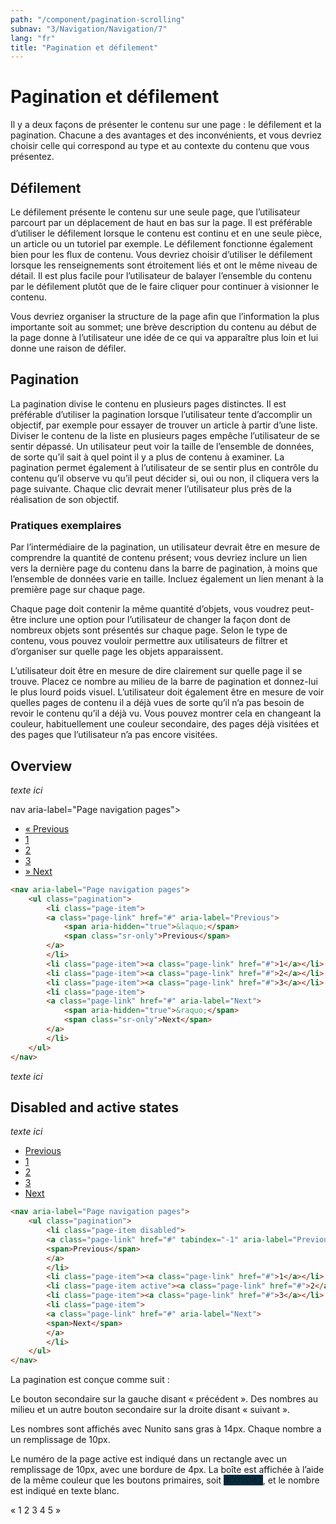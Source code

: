 ```yaml
---
path: "/component/pagination-scrolling"
subnav: "3/Navigation/Navigation/7"
lang: "fr"
title: "Pagination et défilement"
---
```


<helmet>
<title> Pagination et défilement - Système de conception Aurora </title>
</helmet>

# Pagination et défilement

Il y a deux façons de présenter le contenu sur une page : le défilement et la pagination. Chacune a des avantages et des inconvénients, et vous devriez choisir celle qui correspond au type et au contexte du contenu que vous présentez.

## Défilement

Le défilement présente le contenu sur une seule page, que l’utilisateur parcourt par un déplacement de haut en bas sur la page. Il est préférable d’utiliser le défilement lorsque le contenu est continu et en une seule pièce, un article ou un tutoriel par exemple. Le défilement fonctionne également bien pour les flux de contenu. Vous devriez choisir d’utiliser le défilement lorsque les renseignements sont étroitement liés et ont le même niveau de détail. Il est plus facile pour l’utilisateur de balayer l’ensemble du contenu par le défilement plutôt que de le faire cliquer pour continuer à visionner le contenu.

Vous devriez organiser la structure de la page afin que l’information la plus importante soit au sommet; une brève description du contenu au début de la page donne à l’utilisateur une idée de ce qui va apparaître plus loin et lui donne une raison de défiler.

## Pagination

La pagination divise le contenu en plusieurs pages distinctes. Il est préférable d’utiliser la pagination lorsque l’utilisateur tente d’accomplir un objectif, par exemple pour essayer de trouver un article à partir d’une liste. Diviser le contenu de la liste en plusieurs pages empêche l’utilisateur de se sentir dépassé. Un utilisateur peut voir la taille de l’ensemble de données, de sorte qu’il sait à quel point il y a plus de contenu à examiner. La pagination permet également à l’utilisateur de se sentir plus en contrôle du contenu qu’il observe vu qu’il peut décider si, oui ou non, il cliquera vers la page suivante. Chaque clic devrait mener l’utilisateur plus près de la réalisation de son objectif.

### Pratiques exemplaires

Par l’intermédiaire de la pagination, un utilisateur devrait être en mesure de comprendre la quantité de contenu présent; vous devriez inclure un lien vers la dernière page du contenu dans la barre de pagination, à moins que l’ensemble de données varie en taille. Incluez également un lien menant à la première page sur chaque page.

Chaque page doit contenir la même quantité d’objets, vous voudrez peut-être inclure une option pour l’utilisateur de changer la façon dont de nombreux objets sont présentés sur chaque page. Selon le type de contenu, vous pouvez vouloir permettre aux utilisateurs de filtrer et d’organiser sur quelle page les objets apparaissent.

L’utilisateur doit être en mesure de dire clairement sur quelle page il se trouve. Placez ce nombre au milieu de la barre de pagination et donnez-lui le plus lourd poids visuel. L’utilisateur doit également être en mesure de voir quelles pages de contenu il a déjà vues de sorte qu’il n’a pas besoin de revoir le contenu qu’il a déjà vu. Vous pouvez montrer cela en changeant la couleur, habituellement une couleur secondaire, des pages déjà visitées et des pages que l’utilisateur n’a pas encore visitées.

 <documentationtabs remove="react">
    <doctabpanel type="html">
          

## Overview

*texte ici*

nav aria-label="Page navigation pages">
    <ul class="pagination">
        <li class="page-item">
        <a class="page-link" href="#" aria-label="Previous">
            <span aria-hidden="true">&laquo;</span>
            <span class="sr-only">Previous</span>
        </a>
        </li>
        <li class="page-item"><a class="page-link" href="#">1</a></li>
        <li class="page-item"><a class="page-link" href="#">2</a></li>
        <li class="page-item"><a class="page-link" href="#">3</a></li>
        <li class="page-item">
        <a class="page-link" href="#" aria-label="Next">
            <span aria-hidden="true">&raquo;</span>
            <span class="sr-only">Next</span>
        </a>
        </li>
    </ul>
</nav>

```html
<nav aria-label="Page navigation pages"> 
    <ul class="pagination">
        <li class="page-item">
        <a class="page-link" href="#" aria-label="Previous">
            <span aria-hidden="true">&laquo;</span>
            <span class="sr-only">Previous</span>
        </a>
        </li>
        <li class="page-item"><a class="page-link" href="#">1</a></li>
        <li class="page-item"><a class="page-link" href="#">2</a></li>
        <li class="page-item"><a class="page-link" href="#">3</a></li>
        <li class="page-item">
        <a class="page-link" href="#" aria-label="Next">
            <span aria-hidden="true">&raquo;</span>
            <span class="sr-only">Next</span>
        </a>
        </li>
    </ul>
</nav>
```

*texte ici*

## Disabled and active states

*texte ici*

<nav aria-label="Page navigation pages">
    <ul class="pagination">
        <li class="page-item disabled">
        <a class="page-link" href="#" tabindex="-1" aria-label="Previous">
            <span>Previous</span>
        </a>
        </li>
        <li class="page-item"><a class="page-link" href="#">1</a></li>
        <li class="page-item active"><a class="page-link" href="#">2</a></li>
        <li class="page-item"><a class="page-link" href="#">3</a></li>
        <li class="page-item">
        <a class="page-link" href="#" aria-label="Next">
            <span>Next</span>
        </a>
        </li>
    </ul>
</nav>

```html
<nav aria-label="Page navigation pages">
    <ul class="pagination">
        <li class="page-item disabled">
        <a class="page-link" href="#" tabindex="-1" aria-label="Previous">
        <span>Previous</span>
        </a>
        </li>
        <li class="page-item"><a class="page-link" href="#">1</a></li>
        <li class="page-item active"><a class="page-link" href="#">2</a></li>
        <li class="page-item"><a class="page-link" href="#">3</a></li>
        <li class="page-item">
        <a class="page-link" href="#" aria-label="Next">
        <span>Next</span>
        </a>
        </li>
    </ul>
</nav>
```

</doctabpanel>
    <doctabpanel type="design">
          
La pagination est conçue comme suit :

Le bouton secondaire sur la gauche disant « précédent ». Des nombres au milieu et un autre bouton secondaire sur la droite disant « suivant ».

Les nombres sont affichés avec Nunito sans gras à 14px. Chaque nombre a un remplissage de 10px.

Le numéro de la page active est indiqué dans un rectangle avec un remplissage de 10px, avec une bordure de 4px. La boîte est affichée à l’aide de la même couleur que les boutons primaires, soit <badge style="background-color: #002D42">#002D42</badge>, et le nombre est indiqué en texte blanc.

<pagination aria-label="Page navigation example">
    <paginationitem>
        <paginationlink href="#example">
        « <!-- previous="true" doesn't work, this needs a solution  -->
        </paginationlink>
    </paginationitem>
    <paginationitem>
        <paginationlink href="#example">
        1
        </paginationlink>
    </paginationitem>
    <paginationitem>
        <paginationlink href="#example">
        2
        </paginationlink>
    </paginationitem>
    <paginationitem>
        <paginationlink href="#example">
        3
        </paginationlink>
    </paginationitem>
    <paginationitem>
        <paginationlink href="#example">
        4
        </paginationlink>
    </paginationitem>
    <paginationitem>
        <paginationlink href="#example">
        5
        </paginationlink>
    </paginationitem>
    <paginationitem>
        <paginationlink href="#example">
        »
        </paginationlink>
    </paginationitem>
</pagination>

</doctabpanel>
    </documentationtabs>
